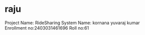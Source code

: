 # raju
Project Name: RideSharing System  Name: kornana yuvaraj kumar  Enrollment no:2403031461696 Roll no:61
